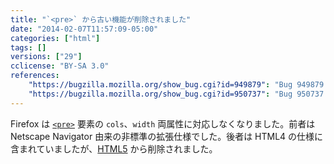 ```yaml
---
title: "`<pre>` から古い機能が削除されました"
date: "2014-02-07T11:57:09-05:00"
categories: ["html"]
tags: []
versions: ["29"]
cclicense: "BY-SA 3.0"
references:
    "https://bugzilla.mozilla.org/show_bug.cgi?id=949879": "Bug 949879 – Drop support for <pre cols>"
    "https://bugzilla.mozilla.org/show_bug.cgi?id=950737": "Bug 950737 – Remove layout effect from <pre width>"
---
```

Firefox は [`<pre>`](https://developer.mozilla.org/ja/docs/Web/HTML/Element/pre) 要素の `cols`、`width` 両属性に対応しなくなりました。前者は Netscape Navigator 由来の非標準の拡張仕様でした。後者は HTML4 の仕様に含まれていましたが、[HTML5](https://developer.mozilla.org/ja/docs/Web/Guide/HTML/HTML5) から削除されました。

